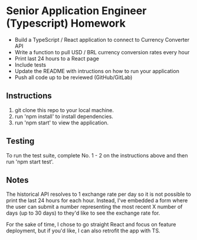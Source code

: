 # Senior Application Engineer (Typescript) Homework
- Build a TypeScript / React application to connect to Currency Converter API
- Write a function to pull USD / BRL currency conversion rates every hour
- Print last 24 hours to a React page
- Include tests
- Update the README with intructions on how to run your application
- Push all code up to be reviewed (GitHub/GitLab)

## Instructions
1. git clone this repo to your local machine.
2. run 'npm install' to install dependencies.
3. run 'npm start' to view the application.

## Testing
To run the test suite, complete No. 1 - 2 on the instructions above and then run 'npm start test'.

## Notes
The historical API resolves to 1 exchange rate per day so it is not possible to print the last 24 hours for each hour. Instead, I've embedded a form where the user can submit a number representing the most recent X number of days (up to 30 days) to they'd like to see the exchange rate for.

For the sake of time, I chose to go straight React and focus on feature deployment, but if you'd like, I can also retrofit the app with TS.